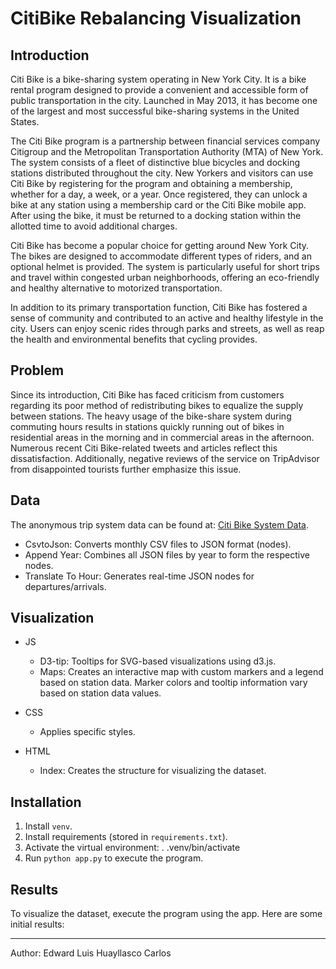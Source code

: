 # CitiBike Rebalancing Visualization

## Introduction

Citi Bike is a bike-sharing system operating in New York City. It is a bike rental program designed to provide a convenient and accessible form of public transportation in the city. Launched in May 2013, it has become one of the largest and most successful bike-sharing systems in the United States.

The Citi Bike program is a partnership between financial services company Citigroup and the Metropolitan Transportation Authority (MTA) of New York. The system consists of a fleet of distinctive blue bicycles and docking stations distributed throughout the city. New Yorkers and visitors can use Citi Bike by registering for the program and obtaining a membership, whether for a day, a week, or a year. Once registered, they can unlock a bike at any station using a membership card or the Citi Bike mobile app. After using the bike, it must be returned to a docking station within the allotted time to avoid additional charges.

Citi Bike has become a popular choice for getting around New York City. The bikes are designed to accommodate different types of riders, and an optional helmet is provided. The system is particularly useful for short trips and travel within congested urban neighborhoods, offering an eco-friendly and healthy alternative to motorized transportation.

In addition to its primary transportation function, Citi Bike has fostered a sense of community and contributed to an active and healthy lifestyle in the city. Users can enjoy scenic rides through parks and streets, as well as reap the health and environmental benefits that cycling provides.

## Problem

Since its introduction, Citi Bike has faced criticism from customers regarding its poor method of redistributing bikes to equalize the supply between stations. The heavy usage of the bike-share system during commuting hours results in stations quickly running out of bikes in residential areas in the morning and in commercial areas in the afternoon. Numerous recent Citi Bike-related tweets and articles reflect this dissatisfaction. Additionally, negative reviews of the service on TripAdvisor from disappointed tourists further emphasize this issue.

## Data

The anonymous trip system data can be found at: [Citi Bike System Data](https://www.citibikenyc.com/system-data).

- CsvtoJson: Converts monthly CSV files to JSON format (nodes).
- Append Year: Combines all JSON files by year to form the respective nodes.
- Translate To Hour: Generates real-time JSON nodes for departures/arrivals.

## Visualization

- JS
  - D3-tip: Tooltips for SVG-based visualizations using d3.js.
  - Maps: Creates an interactive map with custom markers and a legend based on station data. Marker colors and tooltip information vary based on station data values.

- CSS
  - Applies specific styles.

- HTML
  - Index: Creates the structure for visualizing the dataset.

## Installation

1. Install `venv`.
2. Install requirements (stored in `requirements.txt`).
3. Activate the virtual environment: . .venv/bin/activate
4. Run `python app.py` to execute the program.

## Results

To visualize the dataset, execute the program using the app. Here are some initial results:

---

Author: Edward Luis Huayllasco Carlos
